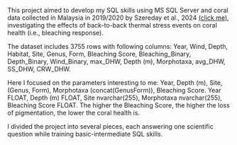 This project aimed to develop my SQL skills using MS SQL Server and coral data collected in Malaysia in 2019/2020 by Szereday et al., 2024 <a href="https://doi.org/10.1007/s00227-024-04495-2" >(click me)</a>, investigating the effects of back-to-back thermal stress events on coral health (i.e., bleaching response).

The dataset includes 3755 rows with following columns:
Year,
Wind,
Depth,
Habitat,
Site,
Genus,
Form,
Bleaching Score,
Bleaching_Binary,
Depth_Binary,
Wind_Binary,
max_DHW,
Depth (m),
Morphotaxa,
avg_DHW,
SS_DHW,
CRW_DHW.

Here I focused on the parameters interesting to me: Year, Depth (m), Site, (Genus, Form), Morphotaxa (concat(GenusForm)), Bleaching Score.
Year FLOAT,
Depth (m) FLOAT,
Site nvarchar(255),
Morphotaxa nvarchar(255),
Bleaching Score FLOAT.
The higher the Bleaching Score, the higher the loss of pigmentation, the lower the coral health is.

I divided the project into several pieces, each answering one scientific question while training basic-intermediate SQL skills.
